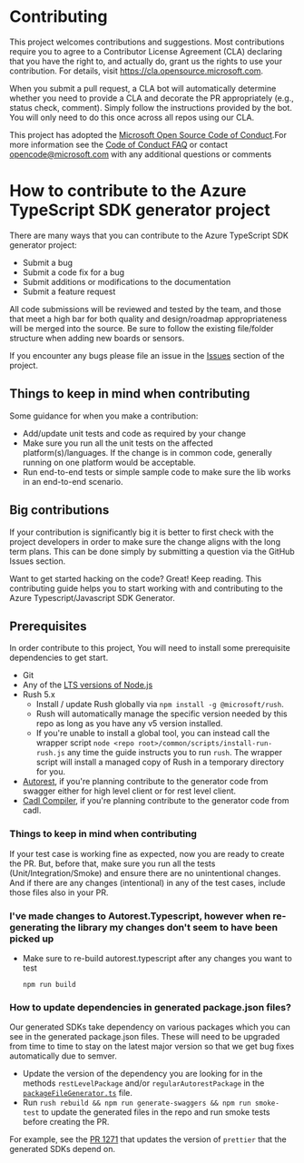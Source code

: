 # Contributing

This project welcomes contributions and suggestions. Most contributions require you to agree to a Contributor License Agreement (CLA) declaring that you have the right to, and actually do, grant us the rights to use your contribution. For details, visit https://cla.opensource.microsoft.com.

When you submit a pull request, a CLA bot will automatically determine whether you need to provide a CLA and decorate the PR appropriately (e.g., status check, comment). Simply follow the instructions provided by the bot. You will only need to do this once across all repos using our CLA.

This project has adopted the [Microsoft Open Source Code of Conduct](https://opensource.microsoft.com/codeofconduct/).For more information see the [Code of Conduct FAQ](https://opensource.microsoft.com/codeofconduct/faq/) or contact [opencode@microsoft.com](mailto:opencode@microsoft.com) with any additional questions or comments

# How to contribute to the Azure TypeScript SDK generator project

There are many ways that you can contribute to the Azure TypeScript SDK generator project:

- Submit a bug
- Submit a code fix for a bug
- Submit additions or modifications to the documentation
- Submit a feature request

All code submissions will be reviewed and tested by the team, and those that meet a high bar for both quality and design/roadmap appropriateness will be merged into the source. Be sure to follow the existing file/folder structure when adding new boards or sensors.

If you encounter any bugs please file an issue in the [Issues](https://github.com/Azure/autorest.typescript/issues) section of the project.

## Things to keep in mind when contributing

Some guidance for when you make a contribution:

- Add/update unit tests and code as required by your change
- Make sure you run all the unit tests on the affected platform(s)/languages. If the change is in common code, generally running on one platform would be acceptable.
- Run end-to-end tests or simple sample code to make sure the lib works in an end-to-end scenario.

## Big contributions

If your contribution is significantly big it is better to first check with the project developers in order to make sure the change aligns with the long term plans. This can be done simply by submitting a question via the GitHub Issues section.

Want to get started hacking on the code? Great! Keep reading. This contributing guide helps you to start working with and contributing to the Azure Typescript/Javascript SDK Generator.

## Prerequisites

In order contribute to this project, You will need to install some prerequisite dependencies to get start.

- Git
- Any of the [LTS versions of Node.js](https://github.com/nodejs/release#release-schedule)
- Rush 5.x
  - Install / update Rush globally via `npm install -g @microsoft/rush`.
  - Rush will automatically manage the specific version needed by this repo as long as you have any v5 version installed.
  - If you're unable to install a global tool, you can instead call the wrapper script `node <repo root>/common/scripts/install-run-rush.js` any time the guide instructs you to run `rush`. The wrapper script will install a managed copy of Rush in a temporary directory for you.
- [Autorest](https://www.npmjs.com/package/autorest), if you're planning contribute to the generator code from swagger either for high level client or for rest level client.
- [Cadl Compiler](https://www.npmjs.com/package/@cadl-lang/compiler), if you're planning contribute to the generator code from cadl.

### Things to keep in mind when contributing

If your test case is working fine as expected, now you are ready to create the PR. But, before that, make sure you run all the tests (Unit/Integration/Smoke) and ensure there are no unintentional changes. And if there are any changes (intentional) in any of the test cases, include those files also in your PR.

### I've made changes to Autorest.Typescript, however when re-generating the library my changes don't seem to have been picked up

- Make sure to re-build autorest.typescript after any changes you want to test

      npm run build

### How to update dependencies in generated package.json files?

Our generated SDKs take dependency on various packages which you can see in the generated package.json files. These will need to be upgraded from time to time to stay on the latest major version so that we get bug fixes automatically due to semver.

- Update the version of the dependency you are looking for in the methods `restLevelPackage` and/or `regularAutorestPackage` in the [`packageFileGenerator.ts`](https://github.com/Azure/autorest.typescript/blob/main/packages/autorest.typescript/src/generators/static/packageFileGenerator.ts) file.
- Run `rush rebuild && npm run generate-swaggers && npm run smoke-test` to update the generated files in the repo and run smoke tests before creating the PR.

For example, see the [PR 1271](https://github.com/Azure/autorest.typescript/pull/1271) that updates the version of `prettier` that the generated SDKs depend on.
